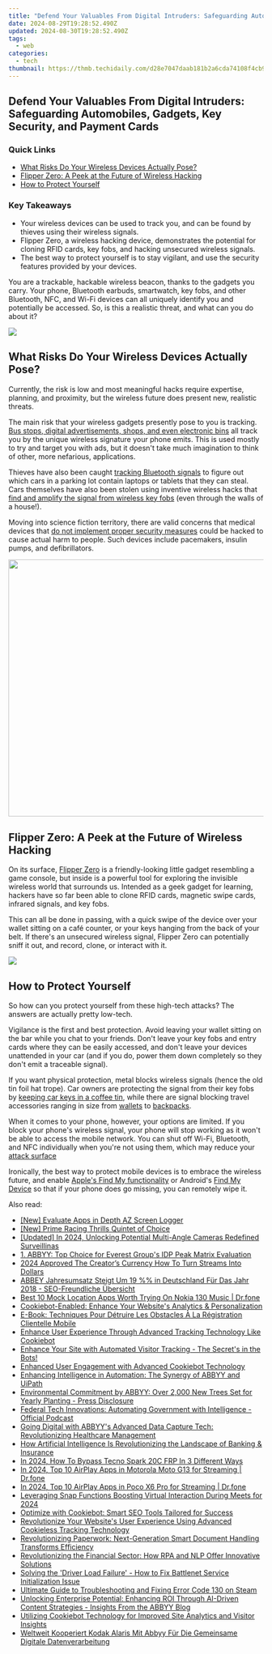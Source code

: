 ```yaml
---
title: "Defend Your Valuables From Digital Intruders: Safeguarding Automobiles, Gadgets, Key Security, and Payment Cards"
date: 2024-08-29T19:28:52.490Z
updated: 2024-08-30T19:28:52.490Z
tags:
  - web
categories:
  - tech
thumbnail: https://thmb.techidaily.com/d28e7047daab181b2a6cda74108f4cb993066496eb332810c3bf1138a8452ea4.jpg
---
```


## Defend Your Valuables From Digital Intruders: Safeguarding Automobiles, Gadgets, Key Security, and Payment Cards

### Quick Links

* [What Risks Do Your Wireless Devices Actually Pose?](https://facebook-video-share.techidaily.com/new-becoming-a-skin-deep-sage-setting-up-your-beauty-channel-for-2024/)
* [Flipper Zero: A Peek at the Future of Wireless Hacking](https://youtube-sure.techidaily.com/ed-2024-approved-the-visionary-viewers-verdict-your-channel-vs-contenders-content/)
* [How to Protect Yourself](https://android-location-track.techidaily.com/in-2024-how-to-turn-off-google-location-to-stop-tracking-you-on-lenovo-thinkphone-drfone-by-drfone-virtual-android/)

### Key Takeaways

* Your wireless devices can be used to track you, and can be found by thieves using their wireless signals.
* Flipper Zero, a wireless hacking device, demonstrates the potential for cloning RFID cards, key fobs, and hacking unsecured wireless signals.
* The best way to protect yourself is to stay vigilant, and use the security features provided by your devices.

 You are a trackable, hackable wireless beacon, thanks to the gadgets you carry. Your phone, Bluetooth earbuds, smartwatch, key fobs, and other Bluetooth, NFC, and Wi-Fi devices can all uniquely identify you and potentially be accessed. So, is this a realistic threat, and what can you do about it?

<!-- affiliate ads begin -->
<a href="https://shop.systoolsgroup.com/affiliate.php?ACCOUNT=SYSTOOBY&AFFILIATE=108875&PATH=https%3A%2F%2Fwww.systoolsgroup.com%3FAFFILIATE%3D108875%26RESOURCE%3D%2BSysTools%2BPDF%2BUnlocker"><img src="https://www.systoolsgroup.com/box/pdf-unlocker.png" border="0"></a>
<!-- affiliate ads end -->
##  What Risks Do Your Wireless Devices Actually Pose?

 Currently, the risk is low and most meaningful hacks require expertise, planning, and proximity, but the wireless future does present new, realistic threats.

 The main risk that your wireless gadgets presently pose to you is tracking. [Bus stops, digital advertisements, shops, and even electronic bins](https://clearcode.cc/blog/what-is-digital-out-of-home-dooh/ "https://clearcode.cc/blog/what-is-digital-out-of-home-dooh/") all track you by the unique wireless signature your phone emits. This is used mostly to try and target you with ads, but it doesn't take much imagination to think of other, more nefarious, applications.

 Thieves have also been caught [tracking Bluetooth signals](https://observer.com/2019/11/bluetooth-scanner-car-burglary-stealing-laptops/ "https://observer.com/2019/11/bluetooth-scanner-car-burglary-stealing-laptops/") to figure out which cars in a parking lot contain laptops or tablets that they can steal. Cars themselves have also been stolen using inventive wireless hacks that [find and amplify the signal from wireless key fobs](https://www.foxnews.com/tech/keyless-car-theft-rise-how-protect-yourself "https://www.foxnews.com/tech/keyless-car-theft-rise-how-protect-yourself") (even through the walls of a house!).

 Moving into science fiction territory, there are valid concerns that medical devices that [do not implement proper security measures](https://www.science.org/content/article/could-wireless-pacemaker-let-hackers-take-control-your-heart "https://www.science.org/content/article/could-wireless-pacemaker-let-hackers-take-control-your-heart") could be hacked to cause actual harm to people. Such devices include pacemakers, insulin pumps, and defibrillators.

<!-- affiliate ads begin -->
<a href="https://coinrule.sjv.io/c/5597632/1958379/18409" target="_top" id="1958379"><img src="//a.impactradius-go.com/display-ad/18409-1958379" border="0" alt="" width="856" height="508"/></a><img height="0" width="0" src="https://imp.pxf.io/i/5597632/1958379/18409" style="position:absolute;visibility:hidden;" border="0" />
<!-- affiliate ads end -->
##  Flipper Zero: A Peek at the Future of Wireless Hacking

 On its surface, [Flipper Zero](https://www.yankodesign.com/2024/06/30/flipper-zero-behind-the-scenes-how-a-group-of-enthusiasts-designed-the-perfect-ethical-hacking-toy/ "https://www.yankodesign.com/2024/06/30/flipper-zero-behind-the-scenes-how-a-group-of-enthusiasts-designed-the-perfect-ethical-hacking-toy/") is a friendly-looking little gadget resembling a game console, but inside is a powerful tool for exploring the invisible wireless world that surrounds us. Intended as a geek gadget for learning, hackers have so far been able to clone RFID cards, magnetic swipe cards, infrared signals, and key fobs.

 This can all be done in passing, with a quick swipe of the device over your wallet sitting on a café counter, or your keys hanging from the back of your belt. If there's an unsecured wireless signal, Flipper Zero can potentially sniff it out, and record, clone, or interact with it.

<!-- affiliate ads begin -->
<a href="https://shop.manycam.com/order/checkout.php?PRODS=17728032&QTY=1&AFFILIATE=108875&CART=1"><img src="https://secure.avangate.com/images/merchant/8230bea7d54bcdf99cdfe85cb07313d5/mcaffbanner920x120.png" border="0"></a>
<!-- affiliate ads end -->
##  How to Protect Yourself

 So how can you protect yourself from these high-tech attacks? The answers are actually pretty low-tech.

 Vigilance is the first and best protection. Avoid leaving your wallet sitting on the bar while you chat to your friends. Don't leave your key fobs and entry cards where they can be easily accessed, and don't leave your devices unattended in your car (and if you do, power them down completely so they don't emit a traceable signal).

 If you want physical protection, metal blocks wireless signals (hence the old tin foil hat trope). Car owners are protecting the signal from their key fobs by [keeping car keys in a coffee tin](https://eu.freep.com/story/money/cars/2023/12/30/stop-car-hacking-by-keeping-your-key-fob-in-a-metal-coffee-can/72048564007/ "https://eu.freep.com/story/money/cars/2023/12/30/stop-car-hacking-by-keeping-your-key-fob-in-a-metal-coffee-can/72048564007/"), while there are signal blocking travel accessories ranging in size from [wallets](https://www.amazon.com/Timberland-Genuine-Blocking-Passcase-Security/dp/B01MEGZ3W6/?tag=hotoge-20&ascsubtag=UUhtgUeUpU2003924&asc%5Frefurl=https%3A%2F%2Fwww.howtogeek.com%2Fhow-can-you-protect-your-devices-keys-and-cards-from-wireless-hacks%2F&asc%5Fcampaign=Evergreen "https://www.amazon.com/Timberland-Genuine-Blocking-Passcase-Security/dp/B01MEGZ3W6/") to [backpacks](https://www.amazon.com/Travelon-Theft-Classic-Backpack-Midnight/dp/B00COE5AM8?tag=hotoge-20&ascsubtag=UUhtgUeUpU2003924&asc%5Frefurl=https%3A%2F%2Fwww.howtogeek.com%2Fhow-can-you-protect-your-devices-keys-and-cards-from-wireless-hacks%2F&asc%5Fcampaign=Evergreen).

 When it comes to your phone, however, your options are limited. If you block your phone's wireless signal, your phone will stop working as it won't be able to access the mobile network. You can shut off Wi-Fi, Bluetooth, and NFC individually when you're not using them, which may reduce your [attack surface](https://video-screen-grab.techidaily.com/in-2024-27-ways-to-livestream-education-content-for-free/) 

 Ironically, the best way to protect mobile devices is to embrace the wireless future, and enable [Apple's Find My functionality](https://ai-video-tools.techidaily.com/updated-in-2024-which-video-editor-should-you-choose-sony-vegas-vs-adobe-premiere-pro/) or Android's [Find My Device](https://article-files.techidaily.com/new-virtual-spaces-for-real-solutions-for-2024/) so that if your phone does go missing, you can remotely wipe it.

<ins class="adsbygoogle"
     style="display:block"
     data-ad-format="autorelaxed"
     data-ad-client="ca-pub-7571918770474297"
     data-ad-slot="1223367746"></ins>



<ins class="adsbygoogle"
     style="display:block"
     data-ad-client="ca-pub-7571918770474297"
     data-ad-slot="8358498916"
     data-ad-format="auto"
     data-full-width-responsive="true"></ins>

<span class="atpl-alsoreadstyle">Also read:</span>
<div><ul>
<li><a href="https://screen-video-capture.techidaily.com/new-evaluate-apps-in-depth-az-screen-logger/"><u>[New] Evaluate Apps in Depth  AZ Screen Logger</u></a></li>
<li><a href="https://screen-mirroring-recording.techidaily.com/new-prime-racing-thrills-quintet-of-choice/"><u>[New] Prime Racing Thrills  Quintet of Choice</u></a></li>
<li><a href="https://screen-mirroring-recording.techidaily.com/updated-in-2024-unlocking-potential-multi-angle-cameras-redefined-surveillinas/"><u>[Updated] In 2024, Unlocking Potential  Multi-Angle Cameras Redefined Surveillinas</u></a></li>
<li><a href="https://some-tips.techidaily.com/1-abbyy-top-choice-for-everest-groups-idp-peak-matrix-evaluation/"><u>1. ABBYY: Top Choice for Everest Group's IDP Peak Matrix Evaluation</u></a></li>
<li><a href="https://youtube-blog.techidaily.com/approved-the-creators-currency-how-to-turn-streams-into-dollars/"><u>2024 Approved  The Creator’s Currency  How To Turn Streams Into Dollars</u></a></li>
<li><a href="https://some-tips.techidaily.com/abbey-jahresumsatz-steigt-um-19-in-deutschland-fur-das-jahr-2018-seo-freundliche-ubersicht/"><u>ABBEY Jahresumsatz Steigt Um 19 %% in Deutschland Für Das Jahr 2018 - SEO-Freundliche Übersicht</u></a></li>
<li><a href="https://fake-location.techidaily.com/best-10-mock-location-apps-worth-trying-on-nokia-130-music-drfone-by-drfone-virtual-android/"><u>Best 10 Mock Location Apps Worth Trying On Nokia 130 Music | Dr.fone</u></a></li>
<li><a href="https://some-tips.techidaily.com/1724313333809-cookiebot-enabled-enhance-your-websites-analytics-and-personalization/"><u>Cookiebot-Enabled: Enhance Your Website's Analytics & Personalization</u></a></li>
<li><a href="https://some-tips.techidaily.com/e-book-techniques-pour-detruire-les-obstacles-a-la-registration-clientelle-mobile/"><u>E-Book: Techniques Pour Détruire Les Obstacles À La Régistration Clientelle Mobile</u></a></li>
<li><a href="https://some-tips.techidaily.com/enhance-user-experience-through-advanced-tracking-technology-like-cookiebot/"><u>Enhance User Experience Through Advanced Tracking Technology Like Cookiebot</u></a></li>
<li><a href="https://some-tips.techidaily.com/enhance-your-site-with-automated-visitor-tracking-the-secrets-in-the-bots/"><u>Enhance Your Site with Automated Visitor Tracking - The Secret's in the Bots!</u></a></li>
<li><a href="https://some-tips.techidaily.com/enhanced-user-engagement-with-advanced-cookiebot-technology/"><u>Enhanced User Engagement with Advanced Cookiebot Technology</u></a></li>
<li><a href="https://some-tips.techidaily.com/enhancing-intelligence-in-automation-the-synergy-of-abbyy-and-uipath/"><u>Enhancing Intelligence in Automation: The Synergy of ABBYY and UiPath</u></a></li>
<li><a href="https://some-tips.techidaily.com/environmental-commitment-by-abbyy-over-2000-new-trees-set-for-yearly-planting-press-disclosure/"><u>Environmental Commitment by ABBYY: Over 2,000 New Trees Set for Yearly Planting - Press Disclosure</u></a></li>
<li><a href="https://some-tips.techidaily.com/federal-tech-innovations-automating-government-with-intelligence-official-podcast/"><u>Federal Tech Innovations: Automating Government with Intelligence - Official Podcast</u></a></li>
<li><a href="https://some-tips.techidaily.com/going-digital-with-abbyys-advanced-data-capture-tech-revolutionizing-healthcare-management/"><u>Going Digital with ABBYY's Advanced Data Capture Tech: Revolutionizing Healthcare Management</u></a></li>
<li><a href="https://some-tips.techidaily.com/how-artificial-intelligence-is-revolutionizing-the-landscape-of-banking-and-insurance/"><u>How Artificial Intelligence Is Revolutionizing the Landscape of Banking & Insurance</u></a></li>
<li><a href="https://bypass-frp.techidaily.com/in-2024-how-to-bypass-tecno-spark-20c-frp-in-3-different-ways-by-drfone-android/"><u>In 2024, How To Bypass Tecno Spark 20C FRP In 3 Different Ways</u></a></li>
<li><a href="https://screen-mirror.techidaily.com/in-2024-top-10-airplay-apps-in-motorola-moto-g13-for-streaming-drfone-by-drfone-android/"><u>In 2024, Top 10 AirPlay Apps in Motorola Moto G13 for Streaming | Dr.fone</u></a></li>
<li><a href="https://screen-mirror.techidaily.com/in-2024-top-10-airplay-apps-in-poco-x6-pro-for-streaming-drfone-by-drfone-android/"><u>In 2024, Top 10 AirPlay Apps in Poco X6 Pro for Streaming | Dr.fone</u></a></li>
<li><a href="https://on-screen-recording.techidaily.com/leveraging-snap-functions-boosting-virtual-interaction-during-meets-for-2024/"><u>Leveraging Snap Functions  Boosting Virtual Interaction During Meets for 2024</u></a></li>
<li><a href="https://some-tips.techidaily.com/optimize-with-cookiebot-smart-seo-tools-tailored-for-success/"><u>Optimize with Cookiebot: Smart SEO Tools Tailored for Success</u></a></li>
<li><a href="https://some-tips.techidaily.com/revolutionize-your-websites-user-experience-using-advanced-cookieless-tracking-technology/"><u>Revolutionize Your Website's User Experience Using Advanced Cookieless Tracking Technology</u></a></li>
<li><a href="https://some-tips.techidaily.com/revolutionizing-paperwork-next-generation-smart-document-handling-transforms-efficiency/"><u>Revolutionizing Paperwork: Next-Generation Smart Document Handling Transforms Efficiency</u></a></li>
<li><a href="https://some-tips.techidaily.com/revolutionizing-the-financial-sector-how-rpa-and-nlp-offer-innovative-solutions/"><u>Revolutionizing the Financial Sector: How RPA and NLP Offer Innovative Solutions</u></a></li>
<li><a href="https://driver-error.techidaily.com/solving-the-driver-load-failure-how-to-fix-battlenet-service-initialization-issue/"><u>Solving the 'Driver Load Failure' - How to Fix Battlenet Service Initialization Issue</u></a></li>
<li><a href="https://program-issues.techidaily.com/ultimate-guide-to-troubleshooting-and-fixing-error-code-130-on-steam/"><u>Ultimate Guide to Troubleshooting and Fixing Error Code 130 on Steam</u></a></li>
<li><a href="https://some-tips.techidaily.com/unlocking-enterprise-potential-enhancing-roi-through-ai-driven-content-strategies-insights-from-the-abbyy-blog/"><u>Unlocking Enterprise Potential: Enhancing ROI Through AI-Driven Content Strategies - Insights From the ABBYY Blog</u></a></li>
<li><a href="https://some-tips.techidaily.com/utilizing-cookiebot-technology-for-improved-site-analytics-and-visitor-insights/"><u>Utilizing Cookiebot Technology for Improved Site Analytics and Visitor Insights</u></a></li>
<li><a href="https://some-tips.techidaily.com/weltweit-kooperiert-kodak-alaris-mit-abbyy-fur-die-gemeinsame-digitale-datenverarbeitung/"><u>Weltweit Kooperiert Kodak Alaris Mit Abbyy Für Die Gemeinsame Digitale Datenverarbeitung</u></a></li>
</ul></div>
